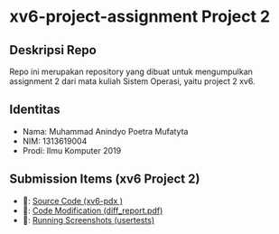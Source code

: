 # xv6-project-assignment Project 2

## Deskripsi Repo
Repo ini merupakan repository yang dibuat untuk mengumpulkan assignment 2 dari mata kuliah Sistem Operasi, yaitu project 2 xv6. 

## Identitas
* Nama: Muhammad Anindyo Poetra Mufatyta
* NIM: 1313619004
* Prodi: Ilmu Komputer 2019

## Submission Items (xv6 Project 2)
* 🔗: <a href="https://github.com/anindyoo/xv6-project-assignment/tree/hw2/xv6-pdx"> Source Code (xv6-pdx )</a>
* 🔗: <a href="https://github.com/anindyoo/xv6-project-assignment/blob/hw2/diff_report.pdf"> Code Modification (diff_report.pdf) </a>
* 🔗: <a href="https://github.com/anindyoo/xv6-project-assignment/tree/hw2/usertests"> Running Screenshots (usertests) </a>
